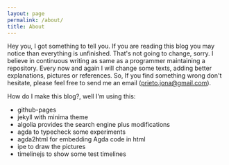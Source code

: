 ```yaml
---
layout: page
permalink: /about/
title: About
---
```


Hey you, I got something to tell you.
If you are reading this blog you may
notice than everything is unfinished.
That's not going to change, sorry.
I believe in continuous writing
as same as a programmer maintaining a repository.
Every now and again I will change some texts,
adding better explanations, pictures or
references. So, If you find something
wrong don't hesitate, please feel free
to send me an email (prieto.jona@gmail.com).

How do I make this blog?, well I'm using this:

- github-pages
- jekyll with minima theme
- algolia provides the search engine plus modifications
- agda to typecheck some experiments
- agda2html for embedding Agda code in html
- ipe to draw the pictures
- timelinejs to show some test timelines
